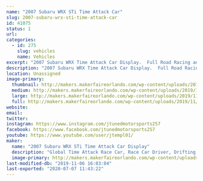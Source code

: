 ```yaml
---
name: "2007 Subaru WRX STi Time Attack Car"
slug: 2007-subaru-wrx-sti-time-attack-car
id: 41075
status: 1
url: 
categories:
  - id: 275
    slug: vehicles
    name: Vehicles
excerpt: "2007 Subaru WRX Time Attack Car Display.  Full Road Racing and Time Attack Build that compete's all over the US in racing events.  Base out of Orlando FL."
description: "2007 Subaru WRX Time Attack Car Display.  Full Road Racing and Time Attack Build that compete's all over the US in racing events.  Base out of Orlando FL."
location: Unassigned
image-primary:
  thumbnail: http://makers.makerfaireorlando.com/wp-content/uploads/2019/11/20180512-BV8K7277-1-150x150.jpg
  medium: http://makers.makerfaireorlando.com/wp-content/uploads/2019/11/20180512-BV8K7277-1-300x200.jpg
  large: http://makers.makerfaireorlando.com/wp-content/uploads/2019/11/20180512-BV8K7277-1-1024x683.jpg
  full: http://makers.makerfaireorlando.com/wp-content/uploads/2019/11/20180512-BV8K7277-1.jpg
website: 
email: 
twitter: 
instagram: https://www.instagram.com/jtunedmotorsports257
facebook: https://www.facebook.com/jtunedmotorsports257
youtube: https://www.youtube.com/user/jtempl01/
maker:
  name: "2007 Subaru WRX STi Time Attack Car Display"
  description: "Global Time Attack Race Car, Race Car Driver, Drifting, Road Racing, Time Attack"
  image-primary: http://makers.makerfaireorlando.com/wp-content/uploads/2019/11/20180512-BV8K7277-1024x683.jpg
last-modified-db: "2019-11-06 16:03:04"
last-exported: "2020-07-07 11:43:22"
---
```


